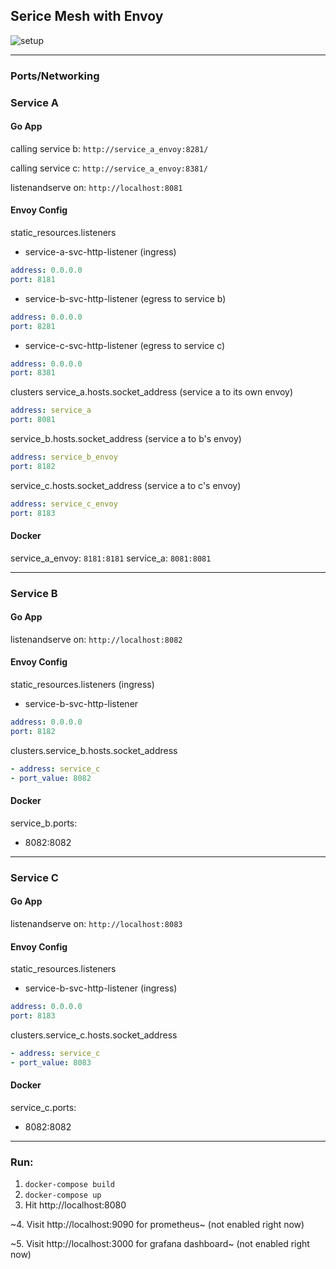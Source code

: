 ## Serice Mesh with Envoy
![setup](./envoy_servicemesh.png)

---
### **Ports/Networking**

### Service A

#### Go App
calling service b: `http://service_a_envoy:8281/`

calling service c: `http://service_a_envoy:8381/`

listenandserve on: `http://localhost:8081`

#### Envoy Config
static_resources.listeners
- service-a-svc-http-listener (ingress)
```Yaml
address: 0.0.0.0
port: 8181
```

- service-b-svc-http-listener (egress to service b)
```Yaml
address: 0.0.0.0
port: 8281
```

- service-c-svc-http-listener (egress to service c)
```Yaml
address: 0.0.0.0
port: 8381
```

clusters
service_a.hosts.socket_address (service a to its own envoy)
```Yaml
address: service_a
port: 8081
```
service_b.hosts.socket_address (service a to b's envoy)
```Yaml
address: service_b_envoy
port: 8182
```
service_c.hosts.socket_address (service a to c's envoy)
```Yaml
address: service_c_envoy
port: 8183
```

#### Docker
service_a_envoy: `8181:8181`
service_a: `8081:8081`

---

### Service B

#### Go App
listenandserve on: `http://localhost:8082`

#### Envoy Config
static_resources.listeners (ingress)
- service-b-svc-http-listener
```Yaml
address: 0.0.0.0
port: 8182
```

clusters.service_b.hosts.socket_address
```Yaml
- address: service_c
- port_value: 8082
```


#### Docker
service_b.ports:
- 8082:8082

---

### Service C

#### Go App
listenandserve on: `http://localhost:8083`

#### Envoy Config
static_resources.listeners
- service-b-svc-http-listener (ingress)
```Yaml
address: 0.0.0.0
port: 8183
```

clusters.service_c.hosts.socket_address
```Yaml
- address: service_c
- port_value: 8083
```

#### Docker
service_c.ports:
- 8082:8082

---

### Run:
1. `docker-compose build`
2. `docker-compose up`
3. Hit http://localhost:8080

~4. Visit http://localhost:9090 for prometheus~ (not enabled right now)

~5. Visit http://localhost:3000 for grafana dashboard~ (not enabled right now)
